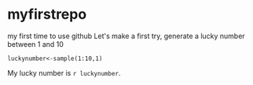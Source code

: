 # myfirstrepo
my first time to use github
Let's make a first try, generate a lucky number between 1 and 10
```{r}
luckynumber<-sample(1:10,1)
```
My lucky number is `r luckynumber`.

